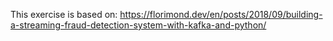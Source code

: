 This exercise is based on:
https://florimond.dev/en/posts/2018/09/building-a-streaming-fraud-detection-system-with-kafka-and-python/